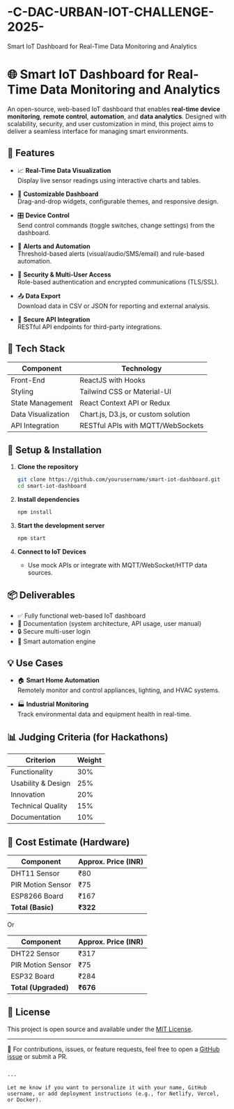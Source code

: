 # -C-DAC-URBAN-IOT-CHALLENGE-2025-
Smart IoT Dashboard for Real-Time Data Monitoring and Analytics

# 🌐 Smart IoT Dashboard for Real-Time Data Monitoring and Analytics

An open-source, web-based IoT dashboard that enables **real-time device monitoring**, **remote control**, **automation**, and **data analytics**. Designed with scalability, security, and user customization in mind, this project aims to deliver a seamless interface for managing smart environments.

## 🚀 Features

- 📈 **Real-Time Data Visualization**  
  Display live sensor readings using interactive charts and tables.

- 🧩 **Customizable Dashboard**  
  Drag-and-drop widgets, configurable themes, and responsive design.

- 🎛️ **Device Control**  
  Send control commands (toggle switches, change settings) from the dashboard.

- 🔔 **Alerts and Automation**  
  Threshold-based alerts (visual/audio/SMS/email) and rule-based automation.

- 🔐 **Security & Multi-User Access**  
  Role-based authentication and encrypted communications (TLS/SSL).

- 📤 **Data Export**  
  Download data in CSV or JSON for reporting and external analysis.

- 🔌 **Secure API Integration**  
  RESTful API endpoints for third-party integrations.

## 🧩 Tech Stack

| Component          | Technology                            |
|--------------------|----------------------------------------|
| Front-End          | ReactJS with Hooks                     |
| Styling            | Tailwind CSS or Material-UI            |
| State Management   | React Context API or Redux             |
| Data Visualization | Chart.js, D3.js, or custom solution    |
| API Integration    | RESTful APIs with MQTT/WebSockets      |

## 🔧 Setup & Installation

1. **Clone the repository**
   ```bash
   git clone https://github.com/yourusername/smart-iot-dashboard.git
   cd smart-iot-dashboard
   ```

2. **Install dependencies**
   ```bash
   npm install
   ```

3. **Start the development server**
   ```bash
   npm start
   ```

4. **Connect to IoT Devices**
   - Use mock APIs or integrate with MQTT/WebSocket/HTTP data sources.

## 📦 Deliverables

- ✅ Fully functional web-based IoT dashboard
- 📄 Documentation (system architecture, API usage, user manual)
- 🔒 Secure multi-user login
- 🧠 Smart automation engine

## 💡 Use Cases

- 🏠 **Smart Home Automation**  
  Remotely monitor and control appliances, lighting, and HVAC systems.

- 🏭 **Industrial Monitoring**  
  Track environmental data and equipment health in real-time.

## 📊 Judging Criteria (for Hackathons)

| Criterion           | Weight |
|---------------------|--------|
| Functionality       | 30%    |
| Usability & Design  | 25%    |
| Innovation          | 20%    |
| Technical Quality   | 15%    |
| Documentation       | 10%    |

## 🧾 Cost Estimate (Hardware)

| Component            | Approx. Price (INR) |
|----------------------|---------------------|
| DHT11 Sensor         | ₹80                 |
| PIR Motion Sensor    | ₹75                 |
| ESP8266 Board        | ₹167                |
| **Total (Basic)**    | **₹322**            |

Or

| Component            | Approx. Price (INR) |
|----------------------|---------------------|
| DHT22 Sensor         | ₹317                |
| PIR Motion Sensor    | ₹75                 |
| ESP32 Board          | ₹284                |
| **Total (Upgraded)** | **₹676**            |

## 📄 License

This project is open source and available under the [MIT License](LICENSE).

---

🔗 For contributions, issues, or feature requests, feel free to open a [GitHub issue](https://github.com/yourusername/smart-iot-dashboard/issues) or submit a PR.
```

---

Let me know if you want to personalize it with your name, GitHub username, or add deployment instructions (e.g., for Netlify, Vercel, or Docker).
